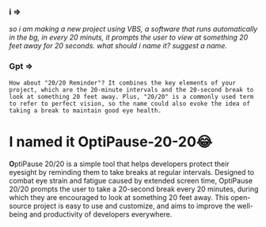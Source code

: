 
### i =>
*so i am making a new project using VBS, a software that runs automatically in the bg, in every 20 minuts, it prompts the user to view at something 20 feet away for 20 seconds.
what should i name it? suggest a name.* 

 
### Gpt =>
```How about "20/20 Reminder"? It combines the key elements of your project, which are the 20-minute intervals and the 20-second break to look at something 20 feet away. Plus, "20/20" is a commonly used term to refer to perfect vision, so the name could also evoke the idea of taking a break to maintain good eye health.```

 

# **I named it OptiPause-20-20😂**

**O**ptiPause 20/20 is a simple tool that helps developers protect their eyesight by reminding them to take breaks at regular intervals. Designed to combat eye strain and fatigue caused by extended screen time, OptiPause 20/20 prompts the user to take a 20-second break every 20 minutes, during which they are encouraged to look at something 20 feet away. This open-source project is easy to use and customize, and aims to improve the well-being and productivity of developers everywhere.
